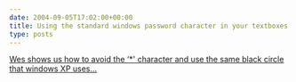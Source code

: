 ```yaml
---
date: 2004-09-05T17:02:00+00:00
title: Using the standard windows password character in your textboxes
type: posts
---
```

[Wes shows us how to avoid the &#8216;*' character and use the same black circle that windows XP uses...](http://weblogs.asp.net/whaggard/archive/2004/09/04/225691.aspx) 

 
